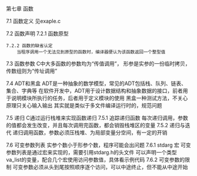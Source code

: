 第七章 函数

7.1 函数定义 
    见exaple.c

7.2 函数声明
    7.2.1 函数原型

    7.2.2 函数的缺省认定
        当程序调用一个无法见到原型的函数时，编译器便认为该函数返回一个整型值

7.3 函数参数
    C中大多函数的参数均为“传值调用”， 形参是实参的一份临时拷贝，传数组则为“传址调用”

7.4 ADT和黑盒
    ADT是一种抽象的数学模型，常见的ADT包括栈、队列、链表、集合、字典等
    在软件开发中，ADT用于设计数据结构和抽象数据的接口，前者用于说明模块所执行的任务，后者用于定义模块的使用
    黑盒一种测试方法，不关心原理只关心输入输出
    其实就是类似于多文件编译运行时的，规范问题

7.5 递归
    C通过运行栈堆来实现函数递归
    7.5.1 追踪递归函数
        每次递归调用，参数的值都会发生改变，并且每次调用完函数，都会销毁栈堆区的变量
    7.5.2 递归与迭代
        递归调用函数，参数必须压栈堆、为局部变量分空间，有一定的开销

7.6 可变参数列表
    实参个数小于形参个数，程序可能会出问题
    7.6.1 stdarg 宏
        可变参数列表是通过宏来实现的，需要引用stdarg.h的头文件
        可以声明一个类型va_list的变量，配合几个宏使用访问参数值，具体看示例代码
    7.6.2 可变参数的限制
        可变参数必须从头到尾按照顺序逐个访问，可以中途终止，但不能从中途开始